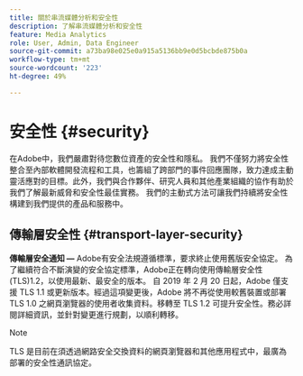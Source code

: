 ```yaml
---
title: 關於串流媒體分析和安全性
description: 了解串流媒體分析和安全性
feature: Media Analytics
role: User, Admin, Data Engineer
source-git-commit: a73ba98e025e0a915a5136bb9e0d5bcbde875b0a
workflow-type: tm+mt
source-wordcount: '223'
ht-degree: 49%

---
```




# 安全性 {#security}

在Adobe中，我們嚴肅對待您數位資產的安全性和隱私。 我們不僅努力將安全性整合至內部軟體開發流程和工具，也籌組了跨部門的事件回應團隊，致力達成主動靈活應對的目標。此外，我們與合作夥伴、研究人員和其他產業組織的協作有助於我們了解最新威脅和安全性最佳實務。 我們的主動式方法可讓我們持續將安全性構建到我們提供的產品和服務中。


## 傳輸層安全性 {#transport-layer-security}

**傳輸層安全通知 —** Adobe有安全法規遵循標準，要求終止使用舊版安全協定。 為了繼續符合不斷演變的安全協定標準，Adobe正在轉向使用傳輸層安全性(TLS)1.2，以使用最新、最安全的版本。 自 2019 年 2 月 20 日起，Adobe 僅支援 TLS 1.1 或更新版本。經過這項變更後，Adobe 將不再從使用較舊裝置或部署 TLS 1.0 之網頁瀏覽器的使用者收集資料。移轉至 TLS 1.2 可提升安全性。務必詳閱詳細資訊，並針對變更進行規劃，以順利轉移。

>[!NOTE]
>
>TLS 是目前在須透過網路安全交換資料的網頁瀏覽器和其他應用程式中，最廣為部署的安全性通訊協定。
